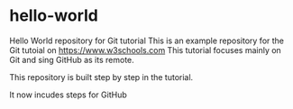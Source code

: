 # hello-world
Hello World repository for Git tutorial
This is an example repository for the Git tutoial on https://www.w3schools.com
This tutorial focuses mainly on Git and sing GitHub as its remote.

This repository is built step by step in the tutorial.

It now incudes steps for GitHub

